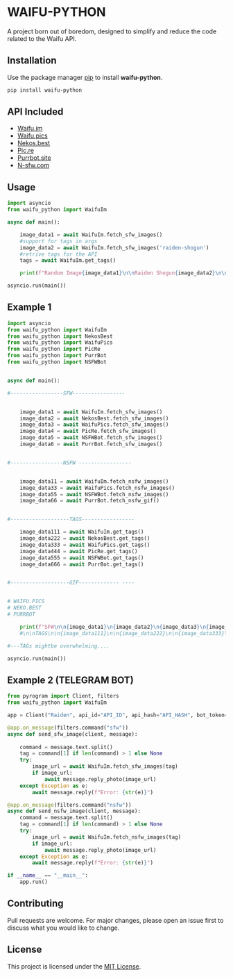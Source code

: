 # WAIFU-PYTHON

A project born out of boredom, designed to simplify and reduce the code related to the Waifu API.

## Installation

Use the package manager [pip](https://pip.pypa.io/en/stable/) to install **waifu-python**.

```bash
pip install waifu-python
```

## API Included

- [Waifu.im](https://www.waifu.im/)
- [Waifu.pics](https://waifu.pics/)  
- [Nekos.best](https://nekos.best/) 
- [Pic.re](https://pic.re/)  
- [Purrbot.site](https://purrbot.site/)  
- [N-sfw.com](https://n-sfw.com/)

## Usage

```python
import asyncio
from waifu_python import WaifuIm

async def main():

    image_data1 = await WaifuIm.fetch_sfw_images()
    #support for tags in args 
    image_data2 = await WaifuIm.fetch_sfw_images('raiden-shogun')
    #retrive tags for the API
    tags = await WaifuIm.get_tags()

    print(f"Random Image{image_data1}\n\nRaiden Shogun{image_data2}\n\nTags{tags}")

asyncio.run(main())
```

## Example 1

```python
import asyncio
from waifu_python import WaifuIm
from waifu_python import NekosBest
from waifu_python import WaifuPics
from waifu_python import PicRe
from waifu_python import PurrBot
from waifu_python import NSFWBot


async def main():

#-----------------SFW-----------------


    image_data1 = await WaifuIm.fetch_sfw_images()
    image_data2 = await NekosBest.fetch_sfw_images()
    image_data3 = await WaifuPics.fetch_sfw_images()
    image_data4 = await PicRe.fetch_sfw_images()
    image_data5 = await NSFWBot.fetch_sfw_images()
    image_data6 = await PurrBot.fetch_sfw_images()


#-----------------NSFW -----------------


    image_data11 = await WaifuIm.fetch_nsfw_images()
    image_data33 = await WaifuPics.fetch_nsfw_images()
    image_data55 = await NSFWBot.fetch_nsfw_images()
    image_data66 = await PurrBot.fetch_nsfw_gif()


#-------------------TAGS-----------------

    image_data111 = await WaifuIm.get_tags()
    image_data222 = await NekosBest.get_tags()
    image_data333 = await WaifuPics.get_tags()
    image_data444 = await PicRe.get_tags()
    image_data555 = await NSFWBot.get_tags()
    image_data666 = await PurrBot.get_tags()


#-------------------GIF------------- ----


# WAIFU.PICS
# NEKO.BEST
# PURRBOT

    print(f"SFW\n\n{image_data1}\n{image_data2}\n{image_data3}\n{image_data4}\n{image_data5}\n{image_data6}\n\nNSFW\n\n{image_data11}\n{image_data33}\n{image_data55}\n{image_data66}")
    #\n\nTAGS\n\n{image_data111}\n\n{image_data222}\n\n{image_data333}\n\n{image_data444}\n\n{image_data555}\n\n{image_data666}") 

#---TAGs mightbe overwhelming....

asyncio.run(main())
```

## Example 2 (TELEGRAM BOT)

```python
from pyrogram import Client, filters
from waifu_python import WaifuIm

app = Client("Raiden", api_id="API_ID", api_hash="API_HASH", bot_token="BOT_TOKEN")

@app.on_message(filters.command("sfw"))
async def send_sfw_image(client, message):
    
    command = message.text.split()
    tag = command[1] if len(command) > 1 else None
    try:
        image_url = await WaifuIm.fetch_sfw_images(tag)
        if image_url:
            await message.reply_photo(image_url)
    except Exception as e:
        await message.reply(f"Error: {str(e)}")

@app.on_message(filters.command("nsfw"))
async def send_nsfw_image(client, message):
    command = message.text.split()
    tag = command[1] if len(command) > 1 else None
    try:
        image_url = await WaifuIm.fetch_nsfw_images(tag)
        if image_url:
            await message.reply_photo(image_url)
    except Exception as e:
        await message.reply(f"Error: {str(e)}")

if __name__ == "__main__":
    app.run()
```

## Contributing

Pull requests are welcome. For major changes, please open an issue first
to discuss what you would like to change.

## License

This project is licensed under the [MIT License](https://choosealicense.com/licenses/mit/).
